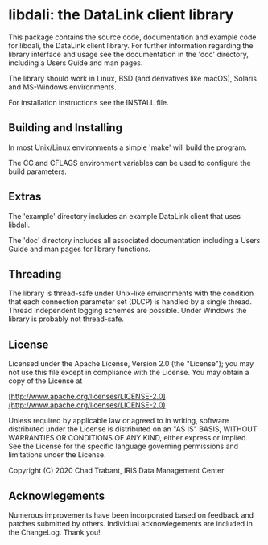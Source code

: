 # libdali: the DataLink client library

This package contains the source code, documentation and example code
for libdali, the DataLink client library.  For further information
regarding the library interface and usage see the documentation in the
'doc' directory, including a Users Guide and man pages.

The library should work in Linux, BSD (and derivatives like macOS),
Solaris and MS-Windows environments.

For installation instructions see the INSTALL file.

## Building and Installing 

In most Unix/Linux environments a simple 'make' will build the program.

The CC and CFLAGS environment variables can be used to configure
the build parameters.

## Extras 

The 'example' directory includes an example DataLink client that uses
libdali.

The 'doc' directory includes all associated documentation including
a Users Guide and man pages for library functions.

## Threading

The library is thread-safe under Unix-like environments with the
condition that each connection parameter set (DLCP) is handled by a
single thread.  Thread independent logging schemes are possible.
Under Windows the library is probably not thread-safe.

## License

Licensed under the Apache License, Version 2.0 (the "License");
you may not use this file except in compliance with the License.
You may obtain a copy of the License at

[http://www.apache.org/licenses/LICENSE-2.0](http://www.apache.org/licenses/LICENSE-2.0)

Unless required by applicable law or agreed to in writing, software
distributed under the License is distributed on an "AS IS" BASIS,
WITHOUT WARRANTIES OR CONDITIONS OF ANY KIND, either express or implied.
See the License for the specific language governing permissions and
limitations under the License.

Copyright (C) 2020 Chad Trabant, IRIS Data Management Center

## Acknowlegements

Numerous improvements have been incorporated based on feedback and
patches submitted by others.  Individual acknowlegements are included
in the ChangeLog.  Thank you!
